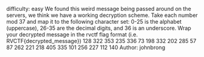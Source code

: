 difficulty: easy
We found this weird message being passed around on the servers, we think we have a working decryption scheme. Take each number mod 37 and map it to the following character set: 0-25 is the alphabet (uppercase), 26-35 are the decimal digits, and 36 is an underscore. Wrap your decrypted message in the rvctf flag format (i.e. RVCTF{decrypted_message}) 128 322 353 235 336 73 198 332 202 285 57 87 262 221 218 405 335 101 256 227 112 140
Author: johnbrong